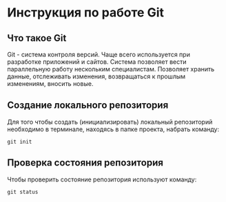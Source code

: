 # **Инструкция по работе Git**

## Что такое Git

Git - система контроля версий. Чаще всего используется при разработке приложений и сайтов. Система позволяет вести параллельную работу нескольким специалистам. Позволяет хранить данные, отслеживать изменения, возвращаться к прошлым изменениям, вносить новые.

## Создание локального репозитория

Для того чтобы создать  (инициализировать) локальный репозиторий необходимо в терминале, находясь в папке проекта, набрать команду:

    git init

## Проверка состояния репозитория

Чтобы проверить состояние репозитория используют команду:

    git status




